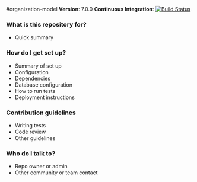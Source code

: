 #organization-model
**Version**: 7.0.0
**Continuous Integration**: [![Build Status](https://travis-ci.org/ChrisZhong/organization-model.svg?branch=master)](https://travis-ci.org/ChrisZhong/organization-model)

### What is this repository for? ###

* Quick summary

### How do I get set up? ###

* Summary of set up
* Configuration
* Dependencies
* Database configuration
* How to run tests
* Deployment instructions

### Contribution guidelines ###

* Writing tests
* Code review
* Other guidelines

### Who do I talk to? ###

* Repo owner or admin
* Other community or team contact
